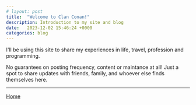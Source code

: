 ```yaml
---
# layout: post
title:  "Welcome to Clan Conan!"
description: Introduction to my site and blog
date:   2023-12-02 15:46:24 +0000
categories: blog
---
```


I'll be using this site to share my experiences in life, travel, profession and programming.

No guarantees on posting frequency, content or maintance at all! Just a spot to share updates with friends, family, and whoever else finds themselves here.

---

[Home](/)
